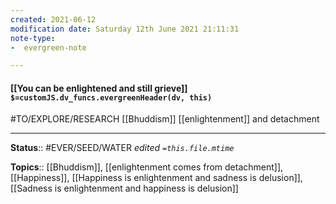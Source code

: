 ```yaml
---
created: 2021-06-12
modification date: Saturday 12th June 2021 21:11:31
note-type: 
-  evergreen-note

---
```


#### [[You can be enlightened and still grieve]] `$=customJS.dv_funcs.evergreenHeader(dv, this)`

#TO/EXPLORE/RESEARCH [[Bhuddism]] [[enlightenment]] and detachment

---

**Status**:: #EVER/SEED/WATER 
*edited `=this.file.mtime`*

**Topics**:: [[Bhuddism]], [[enlightenment comes from detachment]], [[Happiness]], [[Happiness is enlightenment and sadness is delusion]], [[Sadness is enlightenment and happiness is delusion]] 
	
